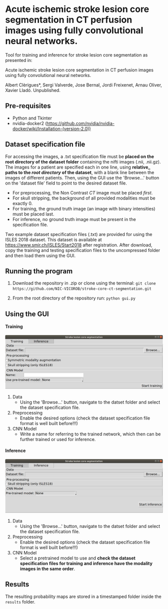 # Acute ischemic stroke lesion core segmentation in CT perfusion images using fully convolutional neural networks. 
Tool for training and inference for stroke lesion core segmentation as presented in:

Acute ischemic stroke lesion core segmentation in CT perfusion images using fully convolutional neural networks. 

Albert Clèrigues*, Sergi Valverde, Jose Bernal, Jordi Freixenet, Arnau Oliver, Xavier Lladó. Unpublished.

## Pre-requisites
- Python and Tkinter
- nvidia-docker2 (https://github.com/nvidia/nvidia-docker/wiki/Installation-(version-2.0))

## Dataset specification file
For accessing the images, a .txt specification file must be **placed on the root directory of the dataset folder** containing the nifti images (.nii, .nii.gz). The images for a patient are specified each in one line, using **relative_ paths to the _root directory_ of the dataset**, with a blank line between the images of different patients. Then, using the GUI use the 'Browse...' button on the 'dataset file' field to point to the desired dataset file.
* For preprocessing, the Non Contrast _CT_ image must be placed _first_. 
* For skull stripping, the background of all provided modalities must be exactly 0.
* For training, the ground truth image (an image with binary intensities) must be placed last. 
* For inference, no ground truth image must be present in the specification file.

Two example dataset specification files (.txt) are provided for using the ISLES 2018 dataset. This dataset is available at https://www.smir.ch/ISLES/Start2018 after registration. After download, copy the training and testing specification files to the uncompressed folder and then load them using the GUI.

## Running the program
1. Download the repository in .zip or clone using the terminal:
`git clone https://github.com/NIC-VICOROB/stroke-core-ct-segmentation.git`

2. From the root directory of the repository run:
`python gui.py`

## Using the GUI

#### Training

![Training GUI](storage/readme_images/training.png?raw=true "Training GUI")

1. Data
    - Using the 'Browse...' button, navigate to the datset folder and select the dataset specification file.
2. Preprocessing
    - Enable the desired options (check the dataset specification file format is well built before!!!)
3. CNN Model
    - Write a name for referring to the trained network, which then can be further trained or used for inference.

#### Inference

![Inference GUI](storage/readme_images/inference.png?raw=true "Inference GUI")

1. Data
    - Using the 'Browse...' button, navigate to the datset folder and select the dataset specification file.
2. Preprocessing
    - Enable the desired options (check the dataset specification file format is well built before!!!)
3. CNN Model
    - Select a pretrained model to use and **check the dataset specification files for training and inference have the modality images in the same order**.

 ## Results
 The resulting probability maps are stored in a timestamped folder inside the `results` folder.
